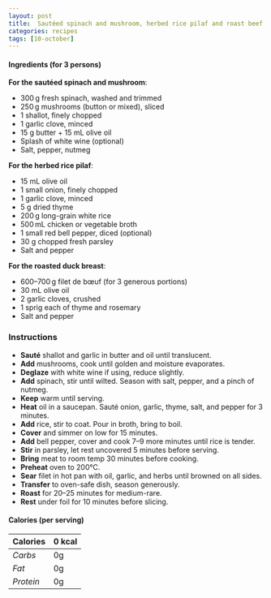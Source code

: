 ```yaml
---
layout: post
title:  Sautéed spinach and mushroom, herbed rice pilaf and roast beef tenderloin
categories: recipes
tags: [10-october]
---
```


#### Ingredients (for 3 persons)

**For the sautéed spinach and mushroom**:
- 300 g fresh spinach, washed and trimmed
- 250 g mushrooms (button or mixed), sliced
- 1 shallot, finely chopped
- 1 garlic clove, minced
- 15 g butter + 15 mL olive oil
- Splash of white wine (optional)
- Salt, pepper, nutmeg

**For the herbed rice pilaf**:
- 15 mL olive oil
- 1 small onion, finely chopped
- 1 garlic clove, minced
- 5 g dried thyme
- 200 g long-grain white rice
- 500 mL chicken or vegetable broth
- 1 small red bell pepper, diced (optional)
- 30 g chopped fresh parsley
- Salt and pepper

**For the roasted duck breast**:
- 600–700 g filet de bœuf (for 3 generous portions)
- 30 mL olive oil
- 2 garlic cloves, crushed
- 1 sprig each of thyme and rosemary
- Salt and pepper

### Instructions

- **Sauté** shallot and garlic in butter and oil until translucent.
- **Add** mushrooms, cook until golden and moisture evaporates.
- **Deglaze** with white wine if using, reduce slightly.
- **Add** spinach, stir until wilted. Season with salt, pepper, and a pinch of nutmeg.
- **Keep** warm until serving.
- **Heat** oil in a saucepan. Sauté onion, garlic, thyme, salt, and pepper for 3 minutes.
- **Add** rice, stir to coat. Pour in broth, bring to boil.
- **Cover** and simmer on low for 15 minutes.
- **Add** bell pepper, cover and cook 7–9 more minutes until rice is tender.
- **Stir** in parsley, let rest uncovered 5 minutes before serving.
- **Bring** meat to room temp 30 minutes before cooking.
- **Preheat** oven to 200°C.
- **Sear** filet in hot pan with oil, garlic, and herbs until browned on all sides.
- **Transfer** to oven-safe dish, season generously.
- **Roast** for 20–25 minutes for medium-rare.
- **Rest** under foil for 10 minutes before slicing.

#### Calories (per serving)

| **Calories** | 0 kcal |
| ----------- | ----------- |
| *Carbs* | 0g |
| *Fat* | 0g |
| *Protein* | 0g |